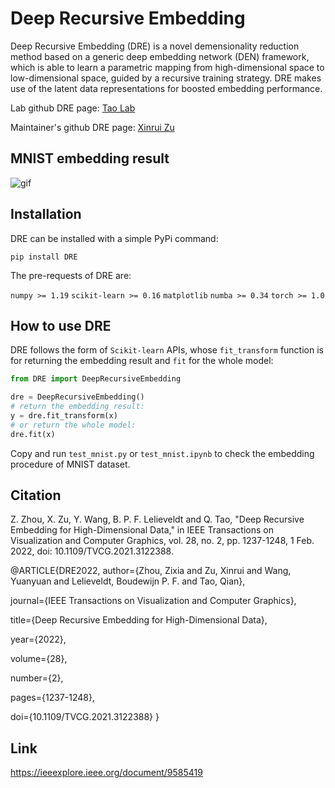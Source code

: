 # Deep Recursive Embedding

Deep Recursive Embedding (DRE) is a novel demensionality reduction method based on a generic deep embedding network (DEN) framework, which is able to learn a parametric mapping from high-dimensional space to low-dimensional space, guided by a recursive training strategy. DRE makes use of the latent data representations for boosted embedding performance.

Lab github DRE page:
[Tao Lab](https://github.com/tao-aimi/DeepRecursiveEmbedding)

Maintainer's github DRE page:
[Xinrui Zu](https://github.com/zuxinrui/DeepRecursiveEmbedding)

## MNIST embedding result

![gif](/images/MNIST-conv-2.gif)

## Installation

DRE can be installed with a simple PyPi command:

`pip install DRE`

The pre-requests of DRE are:

`numpy >= 1.19`
`scikit-learn >= 0.16`
`matplotlib`
`numba >= 0.34`
`torch >= 1.0`

## How to use DRE

DRE follows the form of `Scikit-learn` APIs, whose `fit_transform` function is for returning the embedding result and `fit` for the whole model:

```python
from DRE import DeepRecursiveEmbedding

dre = DeepRecursiveEmbedding()
# return the embedding result:
y = dre.fit_transform(x)
# or return the whole model:
dre.fit(x)
```
Copy and run `test_mnist.py` or `test_mnist.ipynb` to check the embedding procedure of MNIST dataset.

## Citation
Z. Zhou, X. Zu, Y. Wang, B. P. F. Lelieveldt and Q. Tao, "Deep Recursive Embedding for High-Dimensional Data," in IEEE Transactions on Visualization and Computer Graphics, vol. 28, no. 2, pp. 1237-1248, 1 Feb. 2022, doi: 10.1109/TVCG.2021.3122388.

@ARTICLE{DRE2022,
  author={Zhou, Zixia and Zu, Xinrui and Wang, Yuanyuan and Lelieveldt, Boudewijn P. F. and Tao, Qian},
  
  journal={IEEE Transactions on Visualization and Computer Graphics}, 
  
  title={Deep Recursive Embedding for High-Dimensional Data}, 
  
  year={2022},
  
  volume={28},
  
  number={2},
  
  pages={1237-1248},
  
  doi={10.1109/TVCG.2021.3122388}
  }


## Link
https://ieeexplore.ieee.org/document/9585419

## 
